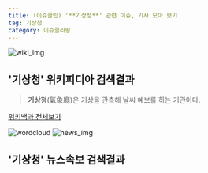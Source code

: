 ```yaml
---
title: (이슈클립) '**기상청**' 관련 이슈, 기사 모아 보기
tag: 기상청
category: 이슈클리핑
---
```

![wiki_img](https://user-images.githubusercontent.com/42597476/44503234-41136a80-a6d0-11e8-9071-6fc6418eafe4.png)
## **'**기상청**'** 위키피디아 검색결과
>**기상청**(氣象廳)은 기상을 관측해 날씨 예보를 하는 기관이다.

<a href="https://ko.wikipedia.org/wiki/기상청" target="_blank">위키백과 전체보기</a>

![wordcloud](https://s3.ap-northeast-2.amazonaws.com/lyrics101-wordcloud/2018-10-05-1538690464.png)
![news_img](https://user-images.githubusercontent.com/42597476/44507050-1206f400-a6e4-11e8-8d98-7ffbfebb353f.png)
## **'**기상청**'** 뉴스속보 검색결과

